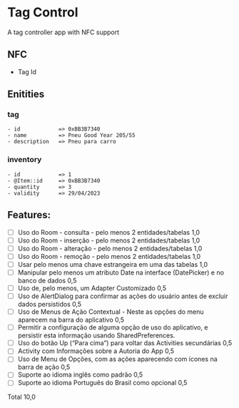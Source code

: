 # Tag Control

A tag controller app with NFC support

## NFC
- Tag Id

## Enitities

### tag
	- id 			=> 0xBB3B7340
	- name 			=> Pneu Good Year 205/55
	- description 	=> Pneu para carro

### inventory
    - id            => 1
	- @Item::id		=> 0xBB3B7340
	- quantity 		=> 3
	- validity		=> 29/04/2023

## Features: 

- [ ] Uso do Room - consulta - pelo menos 2 entidades/tabelas 1,0
- [ ] Uso do Room - inserção - pelo menos 2 entidades/tabelas 1,0
- [ ] Uso do Room - alteração - pelo menos 2 entidades/tabelas 1,0
- [ ] Uso do Room - remoção - pelo menos 2 entidades/tabelas 1,0
- [ ] Usar pelo menos uma chave estrangeira em uma das tabelas 1,0
- [ ] Manipular pelo menos um atributo Date na interface (DatePicker) e no banco de dados 0,5
- [ ] Uso de, pelo menos, um Adapter Customizado 0,5
- [ ] Uso de AlertDialog para confirmar as ações do usuário antes de excluir dados persistidos 0,5
- [ ] Uso de Menus de Ação Contextual - Neste as opções do menu aparecem na barra do aplicativo 0,5
- [ ] Permitir a configuração de alguma opção de uso do aplicativo, e persistir esta informação usando SharedPreferences.
- [ ] Uso do botão Up (“Para cima”) para voltar das Activities secundárias 0,5
- [ ] Activity com Informações sobre a Autoria do App 0,5
- [ ] Uso de Menu de Opções, com as ações aparecendo com ícones na barra de ação 0,5
- [ ] Suporte ao idioma inglês como padrão 0,5
- [ ] Suporte ao idioma Português do Brasil como opcional 0,5

Total 10,0